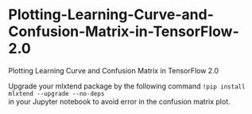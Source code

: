 # Plotting-Learning-Curve-and-Confusion-Matrix-in-TensorFlow-2.0
Plotting Learning Curve and Confusion Matrix in TensorFlow 2.0

Upgrade your mlxtend package by the following command 
`!pip install mlxtend --upgrade --no-deps`   
in your Jupyter notebook to avoid error in the confusion matrix plot.

